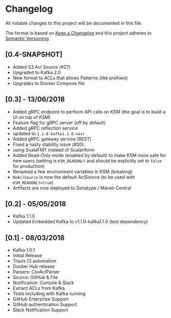 # Changelog
All notable changes to this project will be documented in this file.

The format is based on [Keep a Changelog](http://keepachangelog.com/en/1.0.0/)
and this project adheres to [Semantic Versioning](http://semver.org/spec/v2.0.0.html).

## [0.4-SNAPSHOT]
- Added S3 Acl Source (#27)
- Upgraded to Kafka 2.0
- New format to ACLs that allows Patterns (like prefixes)
- Upgrades to Docker Compose file

## [0.3] - 13/06/2018
- Added gRPC endpoint to perform API calls on KSM (the goal is to build a UI on top of KSM)
- Feature flag for gRPC server (off by default)
- Added gRPC reflection service
- updated to `1.1.0-kafka1.1.0-nosr`
- Added gRPC gateway service (REST)
- Fixed a nasty stability issue (#20).
- using ScalaFMT instead of Scalariform
- Added Read-Only mode (enabled by default) to make KSM more safe for new users (setting is `KSM_READONLY` and should be explicitly set to `false` for production)
- Renamed a few environment variables in KSM (breaking)
- `NoAclSource` is now the default AclSource (to be used with `KSM_READONLY=true`)
- Artifacts are now deployed to Sonatype / Maven Central

## [0.2] - 05/05/2018
- Kafka 1.1.0
- Updated Embedded Kafka to v1.1.0-kafka1.1.0 (test dependency)


## [0.1] - 08/03/2018
- Kafka 1.0.1
- Initial Release
- Travis CI automation
- Docker Hub release
- Parsers: CsvAclParser
- Source: GitHub & File
- Notification: Console & Slack
- Extract ACLs from Kafka. 
- Tests including with Kafka running 
- GitHub Enterprise Support
- GitHub authentication Support
- Slack Notification Support
